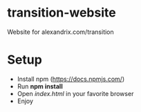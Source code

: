 # transition-website
Website for alexandrix.com/transition

# Setup
* Install npm (https://docs.npmjs.com/)
* Run **npm install**
* Open *index.html* in your favorite browser
* Enjoy
